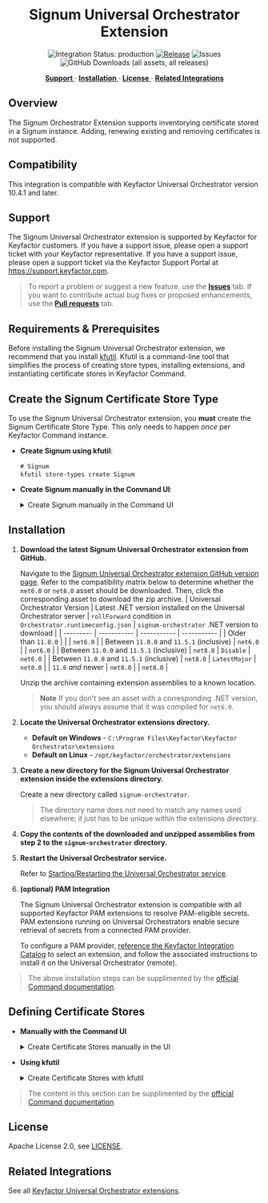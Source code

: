 <h1 align="center" style="border-bottom: none">
    Signum Universal Orchestrator Extension
</h1>

<p align="center">
  <!-- Badges -->
<img src="https://img.shields.io/badge/integration_status-production-3D1973?style=flat-square" alt="Integration Status: production" />
<a href="https://github.com/Keyfactor/signum-orchestrator/releases"><img src="https://img.shields.io/github/v/release/Keyfactor/signum-orchestrator?style=flat-square" alt="Release" /></a>
<img src="https://img.shields.io/github/issues/Keyfactor/signum-orchestrator?style=flat-square" alt="Issues" />
<img src="https://img.shields.io/github/downloads/Keyfactor/signum-orchestrator/total?style=flat-square&label=downloads&color=28B905" alt="GitHub Downloads (all assets, all releases)" />
</p>

<p align="center">
  <!-- TOC -->
  <a href="#support">
    <b>Support</b>
  </a>
  ·
  <a href="#installation">
    <b>Installation</b>
  </a>
  ·
  <a href="#license">
    <b>License</b>
  </a>
  ·
  <a href="https://github.com/orgs/Keyfactor/repositories?q=orchestrator">
    <b>Related Integrations</b>
  </a>
</p>

## Overview

The Signum Orchestrator Extension supports inventorying certificate stored in a Signum instance.  Adding, renewing existing and removing certificates is not supported.



## Compatibility

This integration is compatible with Keyfactor Universal Orchestrator version 10.4.1 and later.

## Support
The Signum Universal Orchestrator extension is supported by Keyfactor for Keyfactor customers. If you have a support issue, please open a support ticket with your Keyfactor representative. If you have a support issue, please open a support ticket via the Keyfactor Support Portal at https://support.keyfactor.com. 
 
> To report a problem or suggest a new feature, use the **[Issues](../../issues)** tab. If you want to contribute actual bug fixes or proposed enhancements, use the **[Pull requests](../../pulls)** tab.

## Requirements & Prerequisites

Before installing the Signum Universal Orchestrator extension, we recommend that you install [kfutil](https://github.com/Keyfactor/kfutil). Kfutil is a command-line tool that simplifies the process of creating store types, installing extensions, and instantiating certificate stores in Keyfactor Command.





## Create the Signum Certificate Store Type

To use the Signum Universal Orchestrator extension, you **must** create the Signum Certificate Store Type. This only needs to happen _once_ per Keyfactor Command instance.



* **Create Signum using kfutil**:

    ```shell
    # Signum
    kfutil store-types create Signum
    ```

* **Create Signum manually in the Command UI**:
    <details><summary>Create Signum manually in the Command UI</summary>

    Create a store type called `Signum` with the attributes in the tables below:

    #### Basic Tab
    | Attribute | Value | Description |
    | --------- | ----- | ----- |
    | Name | Signum | Display name for the store type (may be customized) |
    | Short Name | Signum | Short display name for the store type |
    | Capability | Signum | Store type name orchestrator will register with. Check the box to allow entry of value |
    | Supports Add | 🔲 Unchecked |  Indicates that the Store Type supports Management Add |
    | Supports Remove | 🔲 Unchecked |  Indicates that the Store Type supports Management Remove |
    | Supports Discovery | 🔲 Unchecked |  Indicates that the Store Type supports Discovery |
    | Supports Reenrollment | 🔲 Unchecked |  Indicates that the Store Type supports Reenrollment |
    | Supports Create | 🔲 Unchecked |  Indicates that the Store Type supports store creation |
    | Needs Server | ✅ Checked | Determines if a target server name is required when creating store |
    | Blueprint Allowed | 🔲 Unchecked | Determines if store type may be included in an Orchestrator blueprint |
    | Uses PowerShell | 🔲 Unchecked | Determines if underlying implementation is PowerShell |
    | Requires Store Password | 🔲 Unchecked | Enables users to optionally specify a store password when defining a Certificate Store. |
    | Supports Entry Password | 🔲 Unchecked | Determines if an individual entry within a store can have a password. |

    The Basic tab should look like this:

    ![Signum Basic Tab](docsource/images/Signum-basic-store-type-dialog.png)

    #### Advanced Tab
    | Attribute | Value | Description |
    | --------- | ----- | ----- |
    | Supports Custom Alias | Required | Determines if an individual entry within a store can have a custom Alias. |
    | Private Key Handling | Required | This determines if Keyfactor can send the private key associated with a certificate to the store. Required because IIS certificates without private keys would be invalid. |
    | PFX Password Style | Default | 'Default' - PFX password is randomly generated, 'Custom' - PFX password may be specified when the enrollment job is created (Requires the Allow Custom Password application setting to be enabled.) |

    The Advanced tab should look like this:

    ![Signum Advanced Tab](docsource/images/Signum-advanced-store-type-dialog.png)

    #### Custom Fields Tab
    Custom fields operate at the certificate store level and are used to control how the orchestrator connects to the remote target server containing the certificate store to be managed. The following custom fields should be added to the store type:

    | Name | Display Name | Description | Type | Default Value/Options | Required |
    | ---- | ------------ | ---- | --------------------- | -------- | ----------- |
    | ServerUsername | Server Username | The user ID (or PAM key pointing to the user ID) to use with authorization to execute Signum SOAP endpoints in your Signum environment. | Secret |  | ✅ Checked |
    | ServerPassword | Server Password | The password (or PAM key pointing to the password) for the user ID you entered for Server User Name. | Secret |  | ✅ Checked |

    The Custom Fields tab should look like this:

    ![Signum Custom Fields Tab](docsource/images/Signum-custom-fields-store-type-dialog.png)



    </details>

## Installation

1. **Download the latest Signum Universal Orchestrator extension from GitHub.** 

    Navigate to the [Signum Universal Orchestrator extension GitHub version page](https://github.com/Keyfactor/signum-orchestrator/releases/latest). Refer to the compatibility matrix below to determine whether the `net6.0` or `net8.0` asset should be downloaded. Then, click the corresponding asset to download the zip archive.
    | Universal Orchestrator Version | Latest .NET version installed on the Universal Orchestrator server | `rollForward` condition in `Orchestrator.runtimeconfig.json` | `signum-orchestrator` .NET version to download |
    | --------- | ----------- | ----------- | ----------- |
    | Older than `11.0.0` | | | `net6.0` |
    | Between `11.0.0` and `11.5.1` (inclusive) | `net6.0` | | `net6.0` | 
    | Between `11.0.0` and `11.5.1` (inclusive) | `net8.0` | `Disable` | `net6.0` | 
    | Between `11.0.0` and `11.5.1` (inclusive) | `net8.0` | `LatestMajor` | `net8.0` | 
    | `11.6` _and_ newer | `net8.0` | | `net8.0` |

    Unzip the archive containing extension assemblies to a known location.

    > **Note** If you don't see an asset with a corresponding .NET version, you should always assume that it was compiled for `net6.0`.

2. **Locate the Universal Orchestrator extensions directory.**

    * **Default on Windows** - `C:\Program Files\Keyfactor\Keyfactor Orchestrator\extensions`
    * **Default on Linux** - `/opt/keyfactor/orchestrator/extensions`
    
3. **Create a new directory for the Signum Universal Orchestrator extension inside the extensions directory.**
        
    Create a new directory called `signum-orchestrator`.
    > The directory name does not need to match any names used elsewhere; it just has to be unique within the extensions directory.

4. **Copy the contents of the downloaded and unzipped assemblies from __step 2__ to the `signum-orchestrator` directory.**

5. **Restart the Universal Orchestrator service.**

    Refer to [Starting/Restarting the Universal Orchestrator service](https://software.keyfactor.com/Core-OnPrem/Current/Content/InstallingAgents/NetCoreOrchestrator/StarttheService.htm).


6. **(optional) PAM Integration** 

    The Signum Universal Orchestrator extension is compatible with all supported Keyfactor PAM extensions to resolve PAM-eligible secrets. PAM extensions running on Universal Orchestrators enable secure retrieval of secrets from a connected PAM provider.

    To configure a PAM provider, [reference the Keyfactor Integration Catalog](https://keyfactor.github.io/integrations-catalog/content/pam) to select an extension, and follow the associated instructions to install it on the Universal Orchestrator (remote).


> The above installation steps can be supplimented by the [official Command documentation](https://software.keyfactor.com/Core-OnPrem/Current/Content/InstallingAgents/NetCoreOrchestrator/CustomExtensions.htm?Highlight=extensions).



## Defining Certificate Stores



* **Manually with the Command UI**

    <details><summary>Create Certificate Stores manually in the UI</summary>

    1. **Navigate to the _Certificate Stores_ page in Keyfactor Command.**

        Log into Keyfactor Command, toggle the _Locations_ dropdown, and click _Certificate Stores_.

    2. **Add a Certificate Store.**

        Click the Add button to add a new Certificate Store. Use the table below to populate the **Attributes** in the **Add** form.
        | Attribute | Description |
        | --------- | ----------- |
        | Category | Select "Signum" or the customized certificate store name from the previous step. |
        | Container | Optional container to associate certificate store with. |
        | Client Machine | The URL that will be used as the base URL for Signum endpoint calls. Should be something like https://{base url for your signum install}/rtadminservice.svc/basic. The API service port can be configured so yours may use something other than default https/443. The '/basic' at the end is required, as this integration makes use of Basic Authentication only when consuming the Signum SOAP API library. |
        | Store Path | Not used and hardcoded to NA for 'not applicable' |
        | Orchestrator | Select an approved orchestrator capable of managing `Signum` certificates. Specifically, one with the `Signum` capability. |
        | ServerUsername | The user ID (or PAM key pointing to the user ID) to use with authorization to execute Signum SOAP endpoints in your Signum environment. |
        | ServerPassword | The password (or PAM key pointing to the password) for the user ID you entered for Server User Name. |


        

        <details><summary>Attributes eligible for retrieval by a PAM Provider on the Universal Orchestrator</summary>

        If a PAM provider was installed _on the Universal Orchestrator_ in the [Installation](#Installation) section, the following parameters can be configured for retrieval _on the Universal Orchestrator_.
        | Attribute | Description |
        | --------- | ----------- |
        | ServerUsername | The user ID (or PAM key pointing to the user ID) to use with authorization to execute Signum SOAP endpoints in your Signum environment. |
        | ServerPassword | The password (or PAM key pointing to the password) for the user ID you entered for Server User Name. |


        Please refer to the **Universal Orchestrator (remote)** usage section ([PAM providers on the Keyfactor Integration Catalog](https://keyfactor.github.io/integrations-catalog/content/pam)) for your selected PAM provider for instructions on how to load attributes orchestrator-side.

        > Any secret can be rendered by a PAM provider _installed on the Keyfactor Command server_. The above parameters are specific to attributes that can be fetched by an installed PAM provider running on the Universal Orchestrator server itself. 
        </details>
        

    </details>

* **Using kfutil**
    
    <details><summary>Create Certificate Stores with kfutil</summary>
    
    1. **Generate a CSV template for the Signum certificate store**

        ```shell
        kfutil stores import generate-template --store-type-name Signum --outpath Signum.csv
        ```
    2. **Populate the generated CSV file**

        Open the CSV file, and reference the table below to populate parameters for each **Attribute**.
        | Attribute | Description |
        | --------- | ----------- |
        | Category | Select "Signum" or the customized certificate store name from the previous step. |
        | Container | Optional container to associate certificate store with. |
        | Client Machine | The URL that will be used as the base URL for Signum endpoint calls. Should be something like https://{base url for your signum install}/rtadminservice.svc/basic. The API service port can be configured so yours may use something other than default https/443. The '/basic' at the end is required, as this integration makes use of Basic Authentication only when consuming the Signum SOAP API library. |
        | Store Path | Not used and hardcoded to NA for 'not applicable' |
        | Orchestrator | Select an approved orchestrator capable of managing `Signum` certificates. Specifically, one with the `Signum` capability. |
        | ServerUsername | The user ID (or PAM key pointing to the user ID) to use with authorization to execute Signum SOAP endpoints in your Signum environment. |
        | ServerPassword | The password (or PAM key pointing to the password) for the user ID you entered for Server User Name. |


        

        <details><summary>Attributes eligible for retrieval by a PAM Provider on the Universal Orchestrator</summary>

        If a PAM provider was installed _on the Universal Orchestrator_ in the [Installation](#Installation) section, the following parameters can be configured for retrieval _on the Universal Orchestrator_.
        | Attribute | Description |
        | --------- | ----------- |
        | ServerUsername | The user ID (or PAM key pointing to the user ID) to use with authorization to execute Signum SOAP endpoints in your Signum environment. |
        | ServerPassword | The password (or PAM key pointing to the password) for the user ID you entered for Server User Name. |


        > Any secret can be rendered by a PAM provider _installed on the Keyfactor Command server_. The above parameters are specific to attributes that can be fetched by an installed PAM provider running on the Universal Orchestrator server itself. 
        </details>
        

    3. **Import the CSV file to create the certificate stores** 

        ```shell
        kfutil stores import csv --store-type-name Signum --file Signum.csv
        ```
    </details>

> The content in this section can be supplimented by the [official Command documentation](https://software.keyfactor.com/Core-OnPrem/Current/Content/ReferenceGuide/Certificate%20Stores.htm?Highlight=certificate%20store).





## License

Apache License 2.0, see [LICENSE](LICENSE).

## Related Integrations

See all [Keyfactor Universal Orchestrator extensions](https://github.com/orgs/Keyfactor/repositories?q=orchestrator).